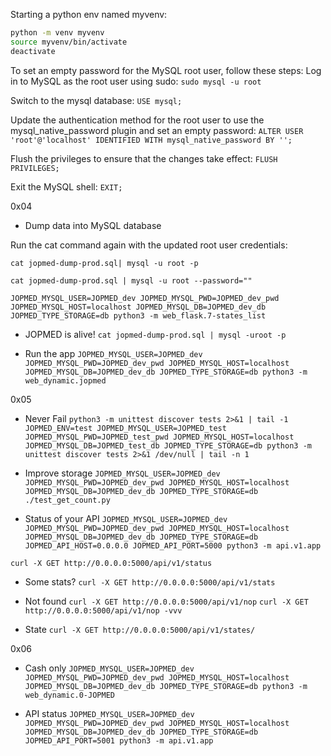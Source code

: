 Starting a python env named myvenv:
```sh
python -m venv myvenv
source myvenv/bin/activate
deactivate
```

To set an empty password for the MySQL root user, follow these steps:
Log in to MySQL as the root user using sudo:
`sudo mysql -u root`

Switch to the mysql database:
`USE mysql;`

Update the authentication method for the root user to use the mysql_native_password plugin and set an empty password:
`ALTER USER 'root'@'localhost' IDENTIFIED WITH mysql_native_password BY '';`

Flush the privileges to ensure that the changes take effect:
`FLUSH PRIVILEGES;`

Exit the MySQL shell:
`EXIT;`

0x04
- Dump data into MySQL database

Run the cat command again with the updated root user credentials:

`cat jopmed-dump-prod.sql| mysql -u root -p`

`cat jopmed-dump-prod.sql | mysql -u root --password=""`

`JOPMED_MYSQL_USER=JOPMED_dev JOPMED_MYSQL_PWD=JOPMED_dev_pwd JOPMED_MYSQL_HOST=localhost JOPMED_MYSQL_DB=JOPMED_dev_db JOPMED_TYPE_STORAGE=db python3 -m web_flask.7-states_list`


- JOPMED is alive!
`cat jopmed-dump-prod.sql | mysql -uroot -p`

- Run the app
`JOPMED_MYSQL_USER=JOPMED_dev JOPMED_MYSQL_PWD=JOPMED_dev_pwd JOPMED_MYSQL_HOST=localhost JOPMED_MYSQL_DB=JOPMED_dev_db JOPMED_TYPE_STORAGE=db python3 -m web_dynamic.jopmed`

0x05
- Never Fail
`python3 -m unittest discover tests 2>&1 | tail -1`
`JOPMED_ENV=test JOPMED_MYSQL_USER=JOPMED_test JOPMED_MYSQL_PWD=JOPMED_test_pwd JOPMED_MYSQL_HOST=localhost JOPMED_MYSQL_DB=JOPMED_test_db JOPMED_TYPE_STORAGE=db python3 -m unittest discover tests 2>&1 /dev/null | tail -n 1`

- Improve storage
`JOPMED_MYSQL_USER=JOPMED_dev JOPMED_MYSQL_PWD=JOPMED_dev_pwd JOPMED_MYSQL_HOST=localhost JOPMED_MYSQL_DB=JOPMED_dev_db JOPMED_TYPE_STORAGE=db ./test_get_count.py`

- Status of your API
`JOPMED_MYSQL_USER=JOPMED_dev JOPMED_MYSQL_PWD=JOPMED_dev_pwd JOPMED_MYSQL_HOST=localhost JOPMED_MYSQL_DB=JOPMED_dev_db JOPMED_TYPE_STORAGE=db JOPMED_API_HOST=0.0.0.0 JOPMED_API_PORT=5000 python3 -m api.v1.app`

`curl -X GET http://0.0.0.0:5000/api/v1/status`

- Some stats?
`curl -X GET http://0.0.0.0:5000/api/v1/stats`

- Not found
`curl -X GET http://0.0.0.0:5000/api/v1/nop`
`curl -X GET http://0.0.0.0:5000/api/v1/nop -vvv`

- State
`curl -X GET http://0.0.0.0:5000/api/v1/states/`


0x06
- Cash only
`JOPMED_MYSQL_USER=JOPMED_dev JOPMED_MYSQL_PWD=JOPMED_dev_pwd JOPMED_MYSQL_HOST=localhost JOPMED_MYSQL_DB=JOPMED_dev_db JOPMED_TYPE_STORAGE=db python3 -m web_dynamic.0-JOPMED`

- API status
`JOPMED_MYSQL_USER=JOPMED_dev JOPMED_MYSQL_PWD=JOPMED_dev_pwd JOPMED_MYSQL_HOST=localhost JOPMED_MYSQL_DB=JOPMED_dev_db JOPMED_TYPE_STORAGE=db JOPMED_API_PORT=5001 python3 -m api.v1.app`

